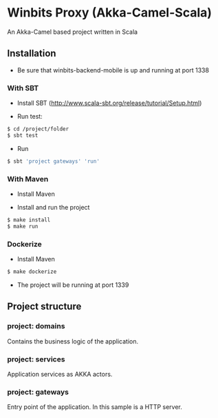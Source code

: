 # Winbits Proxy (Akka-Camel-Scala)

An Akka-Camel based project written in Scala

## Installation

- Be sure that winbits-backend-mobile is up and running at port 1338

### With SBT

- Install SBT (http://www.scala-sbt.org/release/tutorial/Setup.html)

- Run test: 
```sh
$ cd /project/folder
$ sbt test
```

- Run
```sh
$ sbt 'project gateways' 'run'
```

### With Maven

- Install Maven

- Install and run the project
```sh
$ make install
$ make run
```

### Dockerize

- Install Maven 

```sh
$ make dockerize
```

- The project will be running at port 1339

## Project structure

### project: domains

Contains the business logic of the application.

### project: services

Application services as AKKA actors.

### project: gateways

Entry point of the application. In this sample is a HTTP server.